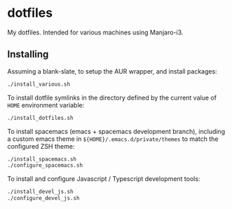 # dotfiles

My dotfiles. Intended for various machines using Manjaro-i3.

## Installing

Assuming a blank-slate, to setup the AUR wrapper, and install packages:
```bash
./install_various.sh
```

To install dotfile symlinks in the directory defined by the current value of `HOME` environment variable:
```bash
./install_dotfiles.sh
```

To install spacemacs (emacs + spacemacs development branch), including a custom emacs theme in `${HOME}/.emacs.d/private/themes` to match the configured ZSH theme:
```bash
./install_spacemacs.sh
./configure_spacemacs.sh
```

To install and configure Javascript / Typescript development tools:
```bash
./install_devel_js.sh
./configure_devel_js.sh
```
